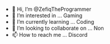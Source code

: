 - 👋 Hi, I’m @ZefiqTheProgrammer
- 👀 I’m interested in ... Gaming
- 🌱 I’m currently learning ... Coding
- 💞️ I’m looking to collaborate on ... Non
- 📫 How to reach me ... Discord

<!---
ZefiqTheProgrammer/ZefiqTheProgrammer is a ✨ special ✨ repository because its `README.md` (this file) appears on your GitHub profile.
You can click the Preview link to take a look at your changes.
--->
